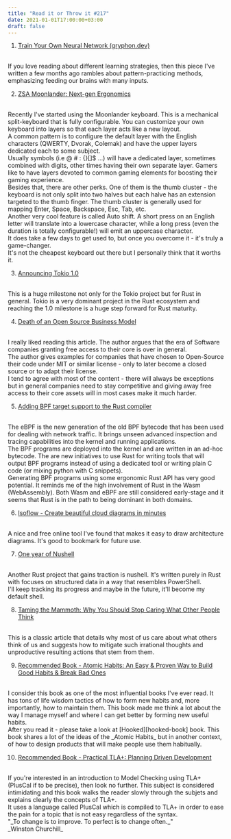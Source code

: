 ```yaml
---
title: "Read it or Throw it #217"
date: 2021-01-01T17:00:00+03:00
draft: false
---
```


1. [Train Your Own Neural Network (gryphon.dev)][train-your-own-neural-network]
<br/>
If you love reading about different learning strategies, then this piece I've written a few months ago 
rambles about pattern-practicing methods, emphasizing feeding our brains with many inputs. 

2. [ZSA Moonlander: Next-gen Ergonomics][moonlander]
<br/>
Recently I've started using the Moonlander keyboard.
This is a mechanical split-keyboard that is fully configurable. You can customize your own keyboard
into layers so that each layer acts like a new layout.
<br/>
A common pattern is to configure the default layer with the English characters (QWERTY, Dvorak, Colemak)
and have the upper layers dedicated each to some subject. 
<br/>
Usually symbols (i.e @ # : {}[]$ ...) will have a dedicated layer, sometimes combined with digits,
other times having their own separate layer. Gamers like to have layers devoted to common gaming elements for boosting their gaming experience.
<br/>
Besides that, there are other perks. One of them is the thumb cluster - the keyboard is not only split into two halves but each halve has
an extension targeted to the thumb finger. The thumb cluster is generally used for mapping Enter, Space, Backspace, Esc, Tab, etc. 
<br/>
Another very cool feature is called Auto shift. A short press on an English letter will translate into
a lowercase character, while a long press (even the duration is totally configurable!) will emit an uppercase character.
<br/>
It does take a few days to get used to, but once you overcome it - it's truly a game-changer.
<br/>
It's not the cheapest keyboard out there but I personally think that it worths it. 

3. [Announcing Tokio 1.0][tokio-1]
<br/>
This is a huge milestone not only for the Tokio project but for Rust in general.
Tokio is a very dominant project in the Rust ecosystem and reaching the 1.0 milestone is
a huge step forward for Rust maturity. 

4. [Death of an Open Source Business Model][death-of-open-source-business-model]
<br/>
I really liked reading this article. The author argues that the era of Software companies
granting free access to their core is over in general.
<br/>
The author gives examples for companies that have chosen to Open-Source their code under MIT or similar license - only to later become a closed source or
to adapt their license. 
<br/>
I tend to agree with most of the content - there will always be exceptions but in general
companies need to stay competitive and giving away free access to their core assets will in most cases
make it much harder.

5. [Adding BPF target support to the Rust compiler][rust-bpf-target]
<br/>
The eBPF is the new generation of the old BPF bytecode that has been used for dealing with network traffic.
It brings unseen advanced inspection and tracing capabilities into the kernel and running applications.
<br/>
The BPF programs are deployed into the kernel and are written in an ad-hoc bytecode.
The are new initiatives to use Rust for writing tools that will output BPF programs instead of using a dedicated tool 
or writing plain C code (or mixing python with C snippets). 
<br/>
Generating BPF programs using some ergonomic Rust API has very good potential.
It reminds me of the high involvement of Rust in the Wasm (WebAssembly).
Both Wasm and eBPF are still considered early-stage and it seems that Rust is in the path to being dominant in both domains.

6. [Isoflow - Create beautiful cloud diagrams in minutes][isoflow]
<br/>
A nice and free online tool I've found that makes it easy to draw architecture diagrams.
It's good to bookmark for future use.

7. [One year of Nushell][year-of-nushell]
<br/>
Another Rust project that gains traction is nushell. It's written purely in Rust with focuses on
structured data in a way that resembles PowerShell.
<br/>
I'll keep tracking its progress and maybe in the future, it'll become my default shell. 

8. [Taming the Mammoth: Why You Should Stop Caring What Other People Think][taming-mammoth]
<br/>
This is a classic article that details why most of us care about what  others think of us and suggests
how to mitigate such irrational thoughts and unproductive resulting actions that stem from them. 

9. [Recommended Book - Atomic Habits: An Easy & Proven Way to Build Good Habits & Break Bad Ones][atomic-habits-book]
<br/>
I consider this book as one of the most influential books I've ever read.
It has tons of life wisdom tactics of how to form new habits and, more importantly, how to maintain them.
This book made me think a lot about the way I manage myself and where I can get better by forming new useful habits.
<br/>
After you read it - please take a look at [Hooked][hooked-book] book.
This book shares a lot of the ideas of the _Atomic Habits_ but in another context, of how to design products
that will make people use them habitually.

10. [Recommended Book - Practical TLA+: Planning Driven Development][practical-tla-book]
<br/>
If you're interested in an introduction to Model Checking using TLA+ (PlusCal if to be precise), then look no further.
This subject is considered intimidating and this book walks the reader slowly through the subjets and explains clearly the concepts of
TLA+. 
<br/>
It uses a language called PlusCal which is compiled to TLA+ in order to ease the pain for a topic that is not easy 
regardless of the syntax.


<br/>
"_To change is to improve. To perfect is to change often._" 
<br/>
_Winston Churchill_


[train-your-own-neural-network]: https://gryphon.dev/2020/04/29/train-your-own-neural-network
[moonlander]: https://www.zsa.io/moonlander/
[tokio-1]: https://tokio.rs/blog/2020-12-tokio-1-0
[death-of-open-source-business-model]: https://joemorrison.medium.com/death-of-an-open-source-business-model-62bc227a7e9b
[rust-bpf-target]: https://confused.ai/posts/rust-bpf-target
[isoflow]: https://isoflow.io
[year-of-nushell]: https://www.nushell.sh/blog/2020-08-23-year_of_nushell.html
[taming-mammoth]: https://waitbutwhy.com/2014/06/taming-mammoth-let-peoples-opinions-run-life.html
[atomic-habits-book]: https://www.amazon.com/Atomic-Habits-Proven-Build-Break-ebook/dp/B01N5AX61W
[hooked-book]: https://www.amazon.com/Hooked-How-Build-Habit-Forming-Products/dp/B00HZY1N0K/
[practical-tla-book]: https://www.amazon.com/Practical-TLA-Planning-Driven-Development/dp/1484238281
